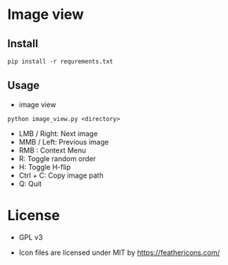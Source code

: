 # Image view

## Install

```
pip install -r requrements.txt
```

## Usage

- image view

```
python image_view.py <directory>
```

  - LMB / Right:  Next image
  - MMB / Left:   Previous image
  - RMB :   Context Menu
  - R:  Toggle random order
  - H:  Toggle H-flip
  - Ctrl + C: Copy image path
  - Q:  Quit

# License

- GPL v3

- Icon files are licensed under MIT by https://feathericons.com/
